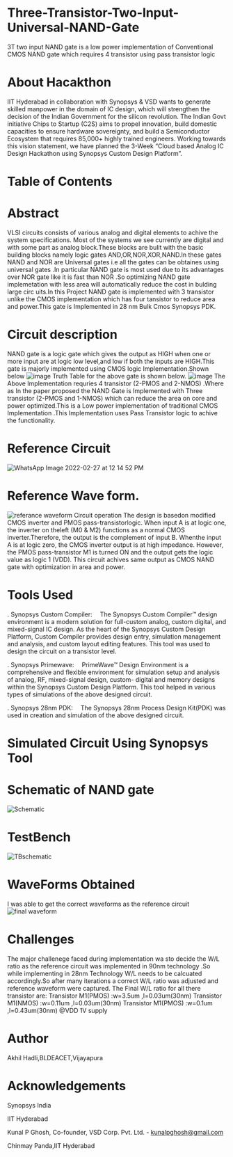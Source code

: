 # Three-Transistor-Two-Input-Universal-NAND-Gate
3T two input NAND gate is a low power implementation of Conventional CMOS NAND gate which requires 4 transistor using pass transistor logic
# About Hacakthon
IIT Hyderabad in collaboration with Synopsys & VSD wants to generate skilled manpower in the domain of IC design, which will strengthen the decision of the Indian Government for the silicon revolution. The Indian Govt initiative Chips to Startup (C2S) aims to propel innovation, build domestic capacities to ensure hardware sovereignty, and build a Semiconductor Ecosystem that requires 85,000+ highly trained engineers. Working towards this vision statement, we have planned the 3-Week “Cloud based Analog IC Design Hackathon using Synopsys Custom Design Platform”.
# Table of Contents
# Abstract
VLSI circuits consists of various analog and digital elements to achive the system specifications. Most of the systems we see currently are digital and  with some part as analog block.These blocks are bulit with the basic building blocks namely logic gates AND,OR,NOR,XOR,NAND.In these gates NAND and NOR are Universal gates i.e all the gates  can be obtaines using universal gates .In particular NAND gate is most used due to its advantages over NOR gate like it is  fast than NOR .So optimizing NAND gate implemetation with less area will automatically reduce the cost in bulding large circ  uits.In this Project NAND gate is implemented with 3 transistor unlike the CMOS implementation which has four tansistor to reduce area and power.This gate is Implemented in 28 nm Bulk Cmos Synopsys PDK.

# Circuit description
NAND gate is a logic gate which gives the output as HIGH when one or more input are at logic low level,and low if both the inputs are HIGH.This gate is majorly implemented using CMOS logic Implementation.Shown below
![image](https://user-images.githubusercontent.com/99066092/155870957-d157c57b-36ba-4860-98ff-46ac34fc535a.png)
Truth Table for the above gate is shown below.
![image](https://user-images.githubusercontent.com/99066092/155870985-54568206-f40a-4c8c-a1e1-b8262f773eaa.png)
The Above Implementation requries 4 transistor (2-PMOS and 2-NMOS) .Where as In the paper proposed the NAND Gate is Implemented with Three transistor (2-PMOS and 1-NMOS) which can reduce the area on core and power optimized.This is a Low power implementation of traditional CMOS Implementation .This Implementation uses Pass Transistor logic to achive the functionality.
# Reference Circuit
![WhatsApp Image 2022-02-27 at 12 14 52 PM](https://user-images.githubusercontent.com/99066092/155871581-0b5f44b6-0ed4-4156-b193-6a4b3f4f691b.jpeg)
# Reference Wave form.
![referance waveform](https://user-images.githubusercontent.com/99066092/155871615-c476d500-bed8-42e4-9135-7f8e4ad2a669.PNG)
Circuit operation
The design is basedon modified CMOS inverter and PMOS pass-transistorlogic. When input A is at logic one, the inverter on theleft (M0 & M2) functions as a normal CMOS inverter.Therefore, the output is the complement of input B. Whenthe input A is at logic zero, the CMOS inverter output is at high impedance. However, the PMOS pass-transistor M1 is turned ON and the output gets the logic value as logic 1 (VDD). This circuit achives same output as CMOS NAND gate with optimization in area and power.
# Tools Used

. Synopsys Custom Compiler:  The Synopsys Custom Compiler™ design environment is a modern solution for full-custom analog, custom digital, and mixed-signal IC design. As the       heart of the Synopsys Custom Design Platform, Custom Compiler provides design entry, simulation management and analysis, and custom layout editing features. This tool was used   to design the circuit on a transistor level.

. Synopsys Primewave:  PrimeWave™ Design Environment is a comprehensive and flexible environment for simulation setup and analysis of analog, RF, mixed-signal design, custom-     digital and memory designs within the Synopsys Custom Design Platform. This tool helped in various types of simulations of the above designed circuit.

. Synopsys 28nm PDK:  The Synopsys 28nm Process Design Kit(PDK) was used in creation and simulation of the above designed circuit.

# Simulated Circuit Using Synopsys Tool
# Schematic of NAND gate
![Schematic](https://user-images.githubusercontent.com/99066092/155871790-dccc26d8-3175-4475-bce4-5a15bc5c06a6.PNG)
# TestBench
![TBschematic](https://user-images.githubusercontent.com/99066092/155871802-ef06d592-a8cf-4e96-b20a-ddfc17c2c44a.PNG)

# WaveForms Obtained
I was able to get the correct waveforms as the reference circuit
![final waveform](https://user-images.githubusercontent.com/99066092/155872991-843f4ac1-bdb2-4345-b400-25ef3497de14.PNG)

# Challenges 

The major challenege  faced during implementation wa sto decide the W/L ratio as the reference circuit was implemented in 90nm technology .So while implementing in 28nm Technology W/L needs to be calcuated accordingly.So after many iterations  a correct W/L ratio was adjusted and reference waveform were captured.
 The Final W/L ratio for  all there transistor are:
  Transistor M1(PMOS) :w=3.5um ,l=0.03um(30nm)
  Transistor M1(NMOS) :w=0.11um ,l=0.03um(30nm)
  Transistor M1(PMOS) :w=0.1um ,l=0.43um(30nm)
 @VDD 1V supply



# Author
Akhil Hadli,BLDEACET,Vijayapura
# Acknowledgements 
Synopsys India

IIT Hyderabad

Kunal P Ghosh, Co-founder, VSD Corp. Pvt. Ltd. - kunalpghosh@gmail.com

Chinmay Panda,IIT Hyderabad

